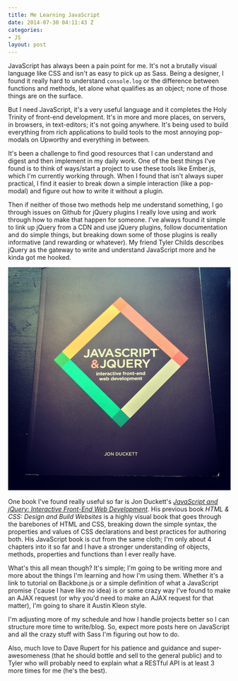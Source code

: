 ```yaml
---
title: Me Learning JavaScript
date: 2014-07-30 04:11:43 Z
categories:
- JS
layout: post
---
```


JavaScript has always been a pain point for me. It's not a brutally visual language like CSS and isn't as easy to pick up as Sass. Being a designer, I found it really hard to understand `console.log` or the difference between functions and methods, let alone what qualifies as an object; none of those things are on the surface.

But I need JavaScript, it's a very useful language and it completes the Holy Trinity of front-end development. It's in more and more places, on servers, in browsers, in text-editors; it's not going anywhere. It's being used to build everything from rich applications to build tools to the most annoying pop-modals on Upworthy and everything in between.

It's been a challenge to find good resources that I can understand and digest and then implement in my daily work. One of the best things I've found is to think of ways/start a project to use these tools like Ember.js, which I'm currently working through. When I found that isn't always super practical, I find it easier to break down a simple interaction (like a pop-modal) and figure out how to write it without a plugin.


Then if neither of those two methods help me understand something, I go through issues on Github for jQuery plugins I really love using and work through how to make that happen for someone. I've always found it simple to link up jQuery from a CDN and use jQuery plugins, follow documentation and do simple things, but breaking down some of those plugins is really informative (and rewarding or whatever). My friend Tyler Childs describes jQuery as the gateway to write and understand JavaScript more and he kinda got me hooked.

![](/img/jonduckett.jpg)

One book I've found really useful so far is Jon Duckett's [_JavaScript and jQuery: Interactive Front-End Web Development_](http://www.amazon.com/dp/1118871650/ref=wl_it_dp_o_pC_nS_ttl?_encoding=UTF8&colid=180ZPE1Q3U3UK&coliid=I2T8PVQHSRTAEA). His previous book _HTML & CSS: Design and Build Websites_ is a highly visual book that goes through the barebones of HTML and CSS, breaking down the simple syntax, the properties and values of CSS declarations and best practices for authoring both. His JavaScript book is cut from the same cloth; I'm only about 4 chapters into it so far and I have a stronger understanding of objects, methods, properties and functions than I ever really have.

What's this all mean though? It's simple; I'm going to be writing more and more about the things I'm learning and how I'm using them. Whether it's a link to tutorial on Backbone.js or a simple definition of what a JavaScript promise ('cause I have like no idea) is or some crazy way I've found to make an AJAX request (or why you'd need to make an AJAX request for that matter), I'm going to share it Austin Kleon style.

I'm adjusting more of my schedule and how I handle projects better so I can structure more time to write/blog. So, expect more posts here on JavaScript and all the crazy stuff with Sass I'm figuring out how to do.

Also, much love to Dave Rupert for his patience and guidance and super-awesomeness (that he should bottle and sell to the general public) and to Tyler who will probably need to explain what a RESTful API is at least 3 more times for me (he's the best).
